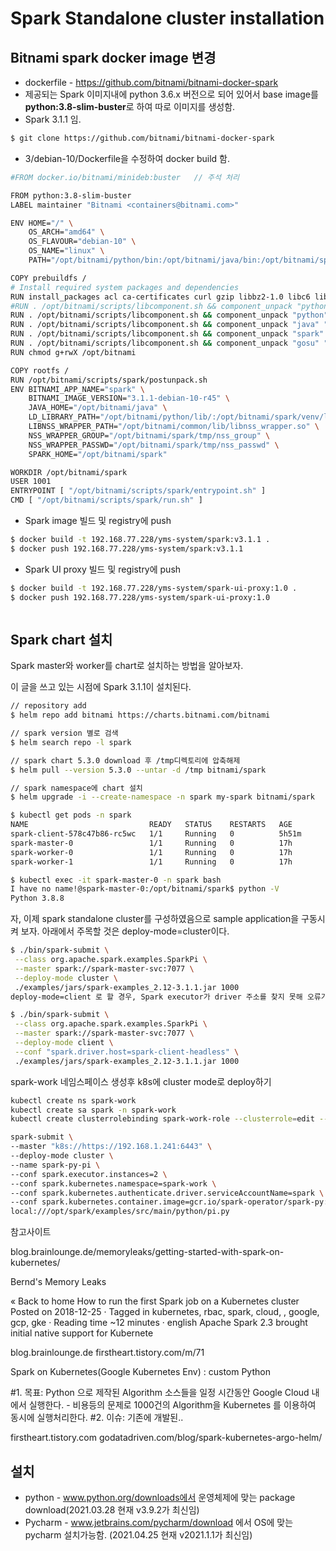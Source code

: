 # Spark Standalone cluster installation 

## Bitnami spark docker image 변경
 * dockerfile - https://github.com/bitnami/bitnami-docker-spark
 * 제공되는 Spark 이미지내에 python 3.6.x 버전으로 되어 있어서 base image를 **python:3.8-slim-buster**로 하여 따로 이미지를 생성함.
 * Spark 3.1.1 임.

```bash
$ git clone https://github.com/bitnami/bitnami-docker-spark
```

 * 3/debian-10/Dockerfile을 수정하여 docker build 함.

```bash
#FROM docker.io/bitnami/minideb:buster   // 주석 처리

FROM python:3.8-slim-buster
LABEL maintainer "Bitnami <containers@bitnami.com>"

ENV HOME="/" \
    OS_ARCH="amd64" \
    OS_FLAVOUR="debian-10" \
    OS_NAME="linux" \
    PATH="/opt/bitnami/python/bin:/opt/bitnami/java/bin:/opt/bitnami/spark/bin:/opt/bitnami/spark/sbin:/opt/bitnami/common/bin:$PATH"

COPY prebuildfs /
# Install required system packages and dependencies
RUN install_packages acl ca-certificates curl gzip libbz2-1.0 libc6 libffi6 libgcc1 liblzma5 libncursesw6 libreadline7 libsqlite3-0 libssl1.1 libstdc++6 libtinfo6 procps tar zlib1g
#RUN . /opt/bitnami/scripts/libcomponent.sh && component_unpack "python" "3.6.13-3" --checksum 24afa03a5424804510c07bb5283eca34df2e065140351714298e5f6c3e995ff7
RUN . /opt/bitnami/scripts/libcomponent.sh && component_unpack "python" "3.8.8-1" --checksum 24afa03a5424804510c07bb5283eca34df2e065140351714298e5f6c3e995ff7
RUN . /opt/bitnami/scripts/libcomponent.sh && component_unpack "java" "1.8.292-0" --checksum 700e2d8391934048faefb45b4c3a2af74bc7b85d4c4e0e9a24164d7256456ca2
RUN . /opt/bitnami/scripts/libcomponent.sh && component_unpack "spark" "3.1.1-1" --checksum 8cc5605af3c72f10b7e20b26a7ee42b4d6f67beb6831a29cd7f2b4037de2e830
RUN . /opt/bitnami/scripts/libcomponent.sh && component_unpack "gosu" "1.12.0-2" --checksum 4d858ac600c38af8de454c27b7f65c0074ec3069880cb16d259a6e40a46bbc50
RUN chmod g+rwX /opt/bitnami

COPY rootfs /
RUN /opt/bitnami/scripts/spark/postunpack.sh
ENV BITNAMI_APP_NAME="spark" \
    BITNAMI_IMAGE_VERSION="3.1.1-debian-10-r45" \
    JAVA_HOME="/opt/bitnami/java" \
    LD_LIBRARY_PATH="/opt/bitnami/python/lib/:/opt/bitnami/spark/venv/lib/python3.6/site-packages/numpy.libs/:$LD_LIBRARY_PATH" \
    LIBNSS_WRAPPER_PATH="/opt/bitnami/common/lib/libnss_wrapper.so" \
    NSS_WRAPPER_GROUP="/opt/bitnami/spark/tmp/nss_group" \
    NSS_WRAPPER_PASSWD="/opt/bitnami/spark/tmp/nss_passwd" \
    SPARK_HOME="/opt/bitnami/spark"

WORKDIR /opt/bitnami/spark
USER 1001
ENTRYPOINT [ "/opt/bitnami/scripts/spark/entrypoint.sh" ]
CMD [ "/opt/bitnami/scripts/spark/run.sh" ]
```

 * Spark image 빌드 및 registry에 push
```bash
$ docker build -t 192.168.77.228/yms-system/spark:v3.1.1 .
$ docker push 192.168.77.228/yms-system/spark:v3.1.1
```

 * Spark UI proxy 빌드 및 registry에 push
```bash
$ docker build -t 192.168.77.228/yms-system/spark-ui-proxy:1.0 .
$ docker push 192.168.77.228/yms-system/spark-ui-proxy:1.0
```

```bash
```

## Spark chart 설치
Spark master와 worker를 chart로 설치하는 방법을 알아보자.

이 글을 쓰고 있는 시점에 Spark 3.1.1이 설치된다.

```bash
// repository add
$ helm repo add bitnami https://charts.bitnami.com/bitnami

// spark version 별로 검색
$ helm search repo -l spark

// spark chart 5.3.0 download 후 /tmp디렉토리에 압축해제
$ helm pull --version 5.3.0 --untar -d /tmp bitnami/spark

// spark namespace에 chart 설치
$ helm upgrade -i --create-namespace -n spark my-spark bitnami/spark

$ kubectl get pods -n spark
NAME                           READY   STATUS    RESTARTS   AGE
spark-client-578c47b86-rc5wc   1/1     Running   0          5h51m
spark-master-0                 1/1     Running   0          17h
spark-worker-0                 1/1     Running   0          17h
spark-worker-1                 1/1     Running   0          17h

$ kubectl exec -it spark-master-0 -n spark bash
I have no name!@spark-master-0:/opt/bitnami/spark$ python -V
Python 3.8.8

```
자, 이제 spark standalone cluster를 구성하였음으로 sample application을 구동시켜 보자. 아래에서 주목할 것은 deploy-mode=cluster이다.

```bash
$ ./bin/spark-submit \
 --class org.apache.spark.examples.SparkPi \
 --master spark://spark-master-svc:7077 \
 --deploy-mode cluster \
 ./examples/jars/spark-examples_2.12-3.1.1.jar 1000
deploy-mode=client 로 할 경우, Spark executor가 driver 주소를 찾지 못해 오류가 발생할 것이다. 이를 해결하기 위해서는 client를 POD에서 기동할 경우 headless service를 생성하고 spark.driver.host 설정을 추가하여 해결할 수 있다.

$ ./bin/spark-submit \
 --class org.apache.spark.examples.SparkPi \
 --master spark://spark-master-svc:7077 \
 --deploy-mode client \
 --conf "spark.driver.host=spark-client-headless" \
 ./examples/jars/spark-examples_2.12-3.1.1.jar 1000
```
 

 

spark-work 네임스페이스 생성후 k8s에 cluster mode로 deploy하기

```bash
kubectl create ns spark-work
kubectl create sa spark -n spark-work
kubectl create clusterrolebinding spark-work-role --clusterrole=edit --serviceaccount=spark-work:spark --namespace=spark-work

spark-submit \
--master "k8s://https://192.168.1.241:6443" \
--deploy-mode cluster \
--name spark-py-pi \
--conf spark.executor.instances=2 \
--conf spark.kubernetes.namespace=spark-work \
--conf spark.kubernetes.authenticate.driver.serviceAccountName=spark \
--conf spark.kubernetes.container.image=gcr.io/spark-operator/spark-py:v3.0.0 \
local:///opt/spark/examples/src/main/python/pi.py

```
참고사이트

blog.brainlounge.de/memoryleaks/getting-started-with-spark-on-kubernetes/

 
Bernd's Memory Leaks

« Back to home How to run the first Spark job on a Kubernetes cluster Posted on 2018-12-25 · Tagged in kubernetes, rbac, spark, cloud, , google, gcp, gke · Reading time ~12 minutes · english Apache Spark 2.3 brought initial native support for Kubernete

blog.brainlounge.de
firstheart.tistory.com/m/71

 
Spark on Kubernetes(Google Kubernetes Env) : custom Python

#1. 목표: Python 으로 제작된 Algorithm 소스들을 일정 시간동안 Google Cloud 내에서 실행한다. - 비용등의 문제로 1000건의 Algorithm을 Kubernetes 를 이용하여 동시에 실행처리한다. #2. 이슈: 기존에 개발된..

firstheart.tistory.com
godatadriven.com/blog/spark-kubernetes-argo-helm/

## 설치
 * python - www.python.org/downloads에서 운영체제에 맞는 package download(2021.03.28 현재 v3.9.2가 최신임)
 * Pycharm - www.jetbrains.com/pycharm/download 에서 OS에 맞는 pycharm 설치가능함. (2021.04.25 현재 v2021.1.1가 최신임)
